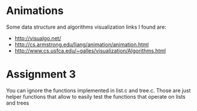 Animations
==========

Some data structure and algorithms visualization links I found are:
* http://visualgo.net/
* http://cs.armstrong.edu/liang/animation/animation.html
* http://www.cs.usfca.edu/~galles/visualization/Algorithms.html

Assignment 3
============
You can ignore the functions implemented in list.c and tree.c. Those are just
helper functions that allow to easily test the functions that operate on lists
and trees

